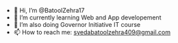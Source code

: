 - 👋 Hi, I’m @BatoolZehra17
- 🌱 I’m currently learning Web and App developement
- 🌱 I’m also doing Governor Initiative IT course
- 📫 How to reach me: syedabatoolzehra409@gmail.com


<!---
BatoolZehra17/BatoolZehra17 is a ✨ special ✨ repository because its `README.md` (this file) appears on your GitHub profile.
You can click the Preview link to take a look at your changes.
--->
